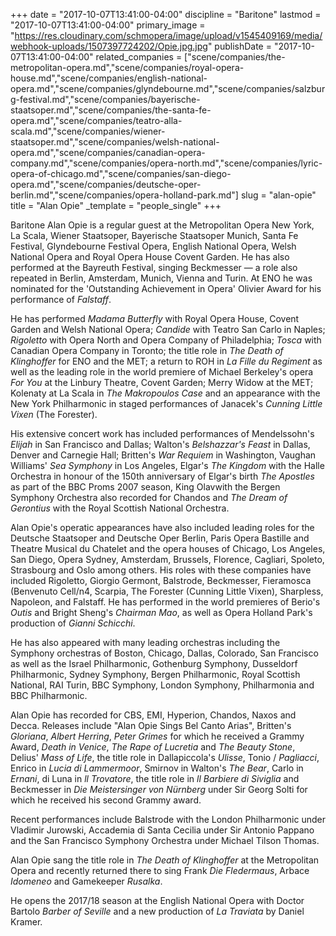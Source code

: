 +++
date = "2017-10-07T13:41:00-04:00"
discipline = "Baritone"
lastmod = "2017-10-07T13:41:00-04:00"
primary_image = "https://res.cloudinary.com/schmopera/image/upload/v1545409169/media/webhook-uploads/1507397724202/Opie.jpg.jpg"
publishDate = "2017-10-07T13:41:00-04:00"
related_companies = ["scene/companies/the-metropolitan-opera.md","scene/companies/royal-opera-house.md","scene/companies/english-national-opera.md","scene/companies/glyndebourne.md","scene/companies/salzburg-festival.md","scene/companies/bayerische-staatsoper.md","scene/companies/the-santa-fe-opera.md","scene/companies/teatro-alla-scala.md","scene/companies/wiener-staatsoper.md","scene/companies/welsh-national-opera.md","scene/companies/canadian-opera-company.md","scene/companies/opera-north.md","scene/companies/lyric-opera-of-chicago.md","scene/companies/san-diego-opera.md","scene/companies/deutsche-oper-berlin.md","scene/companies/opera-holland-park.md"]
slug = "alan-opie"
title = "Alan Opie"
_template = "people_single"
+++

Baritone Alan Opie is a regular guest at the Metropolitan Opera New York, La Scala, Wiener Staatsoper, Bayerische Staatsoper Munich, Santa Fe Festival, Glyndebourne Festival Opera, English National Opera, Welsh National Opera and Royal Opera House Covent Garden. He has also performed at the Bayreuth Festival, singing Beckmesser — a role also repeated in Berlin, Amsterdam, Munich, Vienna and Turin. At ENO he was nominated for the 'Outstanding Achievement in Opera' Olivier Award for his performance of *Falstaff*. 

He has performed *Madama Butterfly* with Royal Opera House, Covent Garden and Welsh National Opera; *Candide* with Teatro San Carlo in Naples; *Rigoletto* with Opera North and Opera Company of Philadelphia; *Tosca* with Canadian Opera Company in Toronto; the title role in *The Death of Klinghoffer* for ENO and the MET; a return to ROH in *La Fille du Regiment* as well as the leading role in the world premiere of Michael Berkeley's opera *For You* at the Linbury Theatre, Covent Garden; Merry Widow at the MET; Kolenaty at La Scala in *The Makropoulos Case* and an appearance with the New York Philharmonic in staged performances of Janacek's *Cunning Little Vixen* (The Forester). 

His extensive concert work has included performances of Mendelssohn's *Elijah* in San Francisco and Dallas; Walton's *Belshazzar's Feast* in Dallas, Denver and Carnegie Hall; Britten's *War Requiem* in Washington, Vaughan Williams' *Sea Symphony* in Los Angeles, Elgar's *The Kingdom* with the Halle Orchestra in honour of the 150th anniversary of Elgar's birth *The Apostles* as part of the BBC Proms 2007 season, King Olavwith the Bergen Symphony Orchestra also recorded for Chandos and *The Dream of Gerontius* with the Royal Scottish National Orchestra. 

Alan Opie's operatic appearances have also included leading roles for the Deutsche Staatsoper and Deutsche Oper Berlin, Paris Opera Bastille and Theatre Musical du Chatelet and the opera houses of Chicago, Los Angeles, San Diego, Opera Sydney, Amsterdam, Brussels, Florence, Cagliari, Spoleto, Strasbourg and Oslo among others. His roles with these companies have included Rigoletto, Giorgio Germont, Balstrode, Beckmesser, Fieramosca (Benvenuto Cell/n4, Scarpia, The Forester (Cunning Little Vixen), Sharpless, Napoleon, and Falstaff. He has performed in the world premieres of Berio's *Outis* and Bright Sheng's *Chairman Mao*, as well as Opera Holland Park's production of *Gianni Schicchi*.

He has also appeared with many leading orchestras including the Symphony orchestras of Boston, Chicago, Dallas, Colorado, San Francisco as well as the Israel Philharmonic, Gothenburg Symphony, Dusseldorf Philharmonic, Sydney Symphony, Bergen Philharmonic, Royal Scottish National, RAI Turin, BBC Symphony, London Symphony, Philharmonia and BBC Philharmonic. 

Alan Opie has recorded for CBS, EMI, Hyperion, Chandos, Naxos and Decca. Releases include "Alan Opie Sings Bel Canto Arias", Britten's *Gloriana*, *Albert Herring*, *Peter Grimes* for which he received a Grammy Award, *Death in Venice*, *The Rape of Lucretia* and *The Beauty Stone*, Delius' *Mass of Life*, the title role in Dallapiccola's *Ulisse*, Tonio / *Pagliacci*, Enrico in *Lucia di Lammermoor*, Smirnov in Walton's *The Bear*, Carlo in *Ernani*, di Luna in *ll Trovatore*, the title role in *ll Barbiere di Siviglia* and Beckmesser in *Die Meistersinger von Nürnberg* under Sir Georg Solti for which he received his second Grammy award. 

Recent performances include Balstrode with the London Philharmonic under Vladimir Jurowski, Accademia di Santa Cecilia under Sir Antonio Pappano and the San Francisco Symphony Orchestra under Michael Tilson Thomas. 

Alan Opie sang the title role in *The Death of Klinghoffer* at the Metropolitan Opera and recently returned there to sing Frank *Die Fledermaus*, Arbace *Idomeneo* and Gamekeeper *Rusalka*. 

He opens the 2017/18 season at the English National Opera with Doctor Bartolo *Barber of Seville* and a new production of *La Traviata* by Daniel Kramer.
